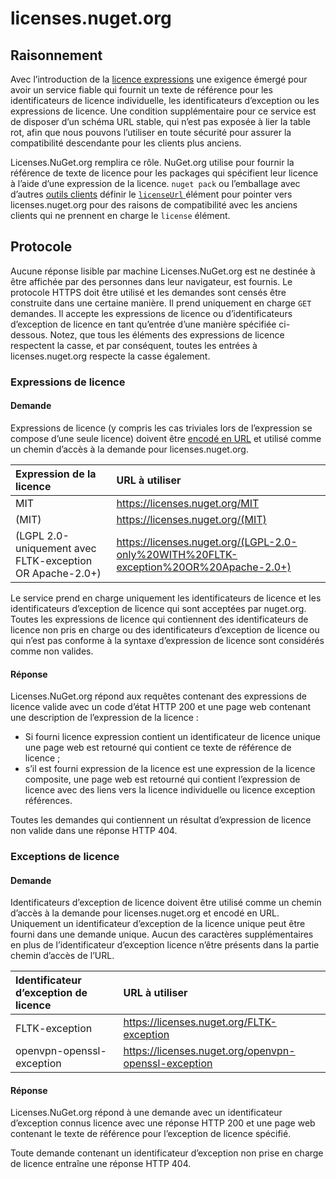 # <a name="licensesnugetorg"></a>licenses.nuget.org

## <a name="rationale"></a>Raisonnement

Avec l’introduction de la [licence expressions](nuspec.md#license) une exigence émergé pour avoir un service fiable qui fournit un texte de référence pour les identificateurs de licence individuelle, les identificateurs d’exception ou les expressions de licence.
Une condition supplémentaire pour ce service est de disposer d’un schéma URL stable, qui n’est pas exposée à lier la table rot, afin que nous pouvons l’utiliser en toute sécurité pour assurer la compatibilité descendante pour les clients plus anciens.

Licenses.NuGet.org remplira ce rôle. NuGet.org utilise pour fournir la référence de texte de licence pour les packages qui spécifient leur licence à l’aide d’une expression de la licence. `nuget pack` ou l’emballage avec d’autres [outils clients](https://docs.microsoft.com/en-us/nuget/install-nuget-client-tools) définir le [ `licenseUrl` ](nuspec.md#licenseurl) élément pour pointer vers licenses.nuget.org pour des raisons de compatibilité avec les anciens clients qui ne prennent en charge le `license` élément.

## <a name="protocol"></a>Protocole

Aucune réponse lisible par machine Licenses.NuGet.org est ne destinée à être affichée par des personnes dans leur navigateur, est fournis.
Le protocole HTTPS doit être utilisé et les demandes sont censés être construite dans une certaine manière. Il prend uniquement en charge `GET` demandes.
Il accepte les expressions de licence ou d’identificateurs d’exception de licence en tant qu’entrée d’une manière spécifiée ci-dessous. Notez, que tous les éléments des expressions de licence respectent la casse, et par conséquent, toutes les entrées à licenses.nuget.org respecte la casse également.

### <a name="license-expressions"></a>Expressions de licence

#### <a name="request"></a>Demande

Expressions de licence (y compris les cas triviales lors de l’expression se compose d’une seule licence) doivent être [encodé en URL](https://tools.ietf.org/html/rfc3986#section-2.1) et utilisé comme un chemin d’accès à la demande pour licenses.nuget.org.

| Expression de la licence | URL à utiliser |
|:---|:---|
MIT                                                | https://licenses.nuget.org/MIT
(MIT)                                              | https://licenses.nuget.org/(MIT)
(LGPL 2.0-uniquement avec FLTK-exception OR Apache-2.0+) | https://licenses.nuget.org/(LGPL-2.0-only%20WITH%20FLTK-exception%20OR%20Apache-2.0+)

Le service prend en charge uniquement les identificateurs de licence et les identificateurs d’exception de licence qui sont acceptées par nuget.org. Toutes les expressions de licence qui contiennent des identificateurs de licence non pris en charge ou des identificateurs d’exception de licence ou qui n’est pas conforme à la syntaxe d’expression de licence sont considérés comme non valides.

#### <a name="response"></a>Réponse

Licenses.NuGet.org répond aux requêtes contenant des expressions de licence valide avec un code d’état HTTP 200 et une page web contenant une description de l’expression de la licence :
* Si fourni licence expression contient un identificateur de licence unique une page web est retourné qui contient ce texte de référence de licence ;
* s’il est fourni expression de la licence est une expression de la licence composite, une page web est retourné qui contient l’expression de licence avec des liens vers la licence individuelle ou licence exception références.

Toutes les demandes qui contiennent un résultat d’expression de licence non valide dans une réponse HTTP 404.

### <a name="license-exceptions"></a>Exceptions de licence

#### <a name="request"></a>Demande

Identificateurs d’exception de licence doivent être utilisé comme un chemin d’accès à la demande pour licenses.nuget.org et encodé en URL. Uniquement un identificateur d’exception de la licence unique peut être fourni dans une demande unique. Aucun des caractères supplémentaires en plus de l’identificateur d’exception licence n’être présents dans la partie chemin d’accès de l’URL.

| Identificateur d’exception de licence | URL à utiliser |
|:---|:---|
FLTK-exception            | https://licenses.nuget.org/FLTK-exception
openvpn-openssl-exception | https://licenses.nuget.org/openvpn-openssl-exception

#### <a name="response"></a>Réponse

Licenses.NuGet.org répond à une demande avec un identificateur d’exception connus licence avec une réponse HTTP 200 et une page web contenant le texte de référence pour l’exception de licence spécifié.

Toute demande contenant un identificateur d’exception non prise en charge de licence entraîne une réponse HTTP 404.